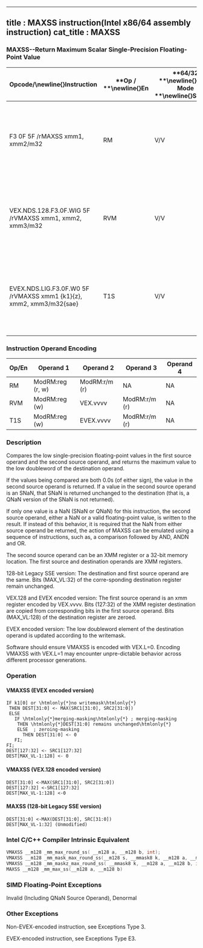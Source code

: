 ----------------------------
title : MAXSS instruction(Intel x86/64 assembly instruction)
cat_title : MAXSS
----------------------------
### MAXSS--Return Maximum Scalar Single-Precision Floating-Point Value


|**Opcode/**\newline{}**Instruction**|**Op / **\newline{}**En**|**64/32 **\newline{}**bit Mode **\newline{}**Support**|**CPUID **\newline{}**Feature **\newline{}**Flag**|**Description**|
|------------------------------------|-------------------------|------------------------------------------------------|--------------------------------------------------|---------------|
|F3 0F 5F /rMAXSS xmm1, xmm2/m32|RM|V/V|SSE|Return the maximum scalar single-precision floating-point value between xmm2/m32 and xmm1.|
|VEX.NDS.128.F3.0F.WIG 5F /rVMAXSS xmm1, xmm2, xmm3/m32|RVM|V/V|AVX|Return the maximum scalar single-precision floating-point value between xmm3/m32 and xmm2.|
|EVEX.NDS.LIG.F3.0F.W0 5F /rVMAXSS xmm1 {k1}{z}, xmm2, xmm3/m32{sae}|T1S|V/V|AVX512F|Return the maximum scalar single-precision floating-point value between xmm3/m32 and xmm2.|
### Instruction Operand Encoding


|Op/En|Operand 1|Operand 2|Operand 3|Operand 4|
|-----|---------|---------|---------|---------|
|RM|ModRM:reg (r, w)|ModRM:r/m (r)|NA|NA|
|RVM|ModRM:reg (w)|VEX.vvvv|ModRM:r/m (r)|NA|
|T1S|ModRM:reg (w)|EVEX.vvvv|ModRM:r/m (r)|NA|
### Description


Compares the low single-precision floating-point values in the first source operand and the second source operand, and returns the maximum value to the low doubleword of the destination operand. 

If the values being compared are both 0.0s (of either sign), the value in the second source operand is returned. If a value in the second source operand is an SNaN, that SNaN is returned unchanged to the destination (that is, a QNaN version of the SNaN is not returned).

If only one value is a NaN (SNaN or QNaN) for this instruction, the second source operand, either a NaN or a valid floating-point value, is written to the result. If instead of this behavior, it is required that the NaN from either source operand be returned, the action of MAXSS can be emulated using a sequence of instructions, such as, a comparison followed by AND, ANDN and OR. 

The second source operand can be an XMM register or a 32-bit memory location. The first source and destination operands are XMM registers. 

128-bit Legacy SSE version: The destination and first source operand are the same. Bits (MAX_VL:32) of the corre-sponding destination register remain unchanged.

VEX.128 and EVEX encoded version: The first source operand is an xmm register encoded by VEX.vvvv. Bits (127:32) of the XMM register destination are copied from corresponding bits in the first source operand. Bits (MAX_VL:128) of the destination register are zeroed.

EVEX encoded version: The low doubleword element of the destination operand is updated according to the writemask.

Software should ensure VMAXSS is encoded with VEX.L=0. Encoding VMAXSS with VEX.L=1 may encounter unpre-dictable behavior across different processor generations.


### Operation
#### VMAXSS (EVEX encoded version)
```info-verb
IF k1[0] or \htmlonly{*}no writemask\htmlonly{*}
 THEN DEST[31:0]  <- MAX(SRC1[31:0], SRC2[31:0])
 ELSE 
   IF \htmlonly{*}merging-masking\htmlonly{*} ; merging-masking
    THEN \htmlonly{*}DEST[31:0] remains unchanged\htmlonly{*}
    ELSE  ; zeroing-masking
      THEN DEST[31:0] <-  0
   FI;
FI;
DEST[127:32]  <- SRC1[127:32]
DEST[MAX_VL-1:128] <-  0
```
#### VMAXSS (VEX.128 encoded version)
```info-verb
DEST[31:0] <- MAX(SRC1[31:0], SRC2[31:0])
DEST[127:32]  <-SRC1[127:32]
DEST[MAX_VL-1:128] <- 0
```
#### MAXSS (128-bit Legacy SSE version)
```info-verb
DEST[31:0]  <-MAX(DEST[31:0], SRC[31:0])
DEST[MAX_VL-1:32] (Unmodified)
```

### Intel C/C++ Compiler Intrinsic Equivalent

```cpp
VMAXSS __m128 _mm_max_round_ss( __m128 a, __m128 b, int);
VMAXSS __m128 _mm_mask_max_round_ss(__m128 s, __mmask8 k, __m128 a, __m128 b, int);
VMAXSS __m128 _mm_maskz_max_round_ss( __mmask8 k, __m128 a, __m128 b, int);
MAXSS __m128 _mm_max_ss(__m128 a, __m128 b)
```
### SIMD Floating-Point Exceptions


Invalid (Including QNaN Source Operand), Denormal

### Other Exceptions


Non-EVEX-encoded instruction, see Exceptions Type 3.

EVEX-encoded instruction, see Exceptions Type E3.

